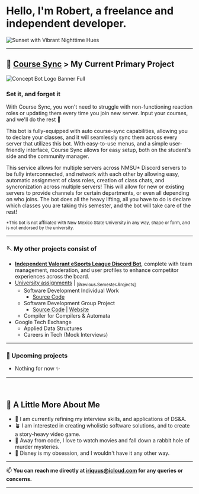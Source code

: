 # Hello, I'm Robert, a freelance and independent developer.

![Sunset with Vibrant Nighttime Hues](https://user-images.githubusercontent.com/90274287/142602047-1cf314e6-afa8-4862-a3c3-bf1bc0bf50ae.png)

___

## 🍵 [Course Sync](../../../university-course-sync-discord-bot) > My Current Primary Project
![Concept Bot Logo Banner Full](https://user-images.githubusercontent.com/90274287/142596892-e92516e0-c394-4645-8b09-5b78a5804a41.png)

### Set it, and forget it
With Course Sync, you won't need to struggle with non-functioning reaction roles or updating them every time you join new server.
Input your courses, and we'll do the rest 🍵

This bot is fully-equipped with auto course-sync capabilities, allowing you to declare your classes, and it will seamlessly sync them across every server that utilizes this bot.
With easy-to-use menus, and a simple user-friendly interface, Course Sync allows for easy setup, both on the student's side and the community manager.

This service allows for multiple servers across NMSU* Discord servers to be fully interconnected, and network with each other by allowing easy, automatic assignment of class roles, creation of class chats, and syncronization across multiple servers!
This will allow for new or existing servers to provide channels for certain departments, or even all depending on who joins. The bot does all the heavy lifting, all you have to do is declare which classes you are taking this semester, and the bot will take care of the rest!

<sub>*This bot is not affiliated with New Mexico State University in any way, shape or form, and is not endorsed by the university.</sub>
___

### 🪡 My other projects consist of
* [**Independent Valorant eSports League Discord Bot**](../../../valorant-league-bot), complete with team management, moderation, and user profiles to enhance competitor experiences across the board.
* [University assignments](../../../university-projects#readme) | [<sub>[Previous Semester Projects]</sub>](../../../university-projects#-fall-2021)
  + Software Development Individual Work
    + [Source Code](../../../Programs)
  + Software Development Group Project
    + [Source Code](https://github.com/robertvargas-irq/project-ascdws) | [Website](https://github.com/matrom01-v2/ProjectASCDWS_Site)
  + Compiler for Compilers & Automata
* Google Tech Exchange
  + Applied Data Structures
  + Careers in Tech (Mock Interviews)

___

### 🧵 Upcoming projects
* Nothing for now ✨

___

<br>

## 🎀 A Little More About Me
- 🌱 I am currently refining my interview skills, and applications of DS&A.
- 🪴 I am interested in creating wholistic software solutions, and to create a story-heavy video game.
- 🔮 Away from code, I love to watch movies and fall down a rabbit hole of murder mysteries.
- 🍁 Disney is my obsession, and I wouldn't have it any other way.

___

📫 **You can reach me directly at iriquus@icloud.com for any queries or concerns.**

___

<!---
robertvargas-irq/robertvargas-irq is a ✨ special ✨ repository because its `README.md` (this file) appears on your GitHub profile.
You can click the Preview link to take a look at your changes.
--->
